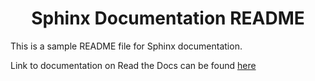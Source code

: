 <h1 align='center'>Sphinx Documentation README</h1>

This is a sample README file for Sphinx documentation.

Link to documentation on Read the Docs can be found 
<a href="https://kayjan-sphinx-advanced.readthedocs.io/en/latest/">here</a>